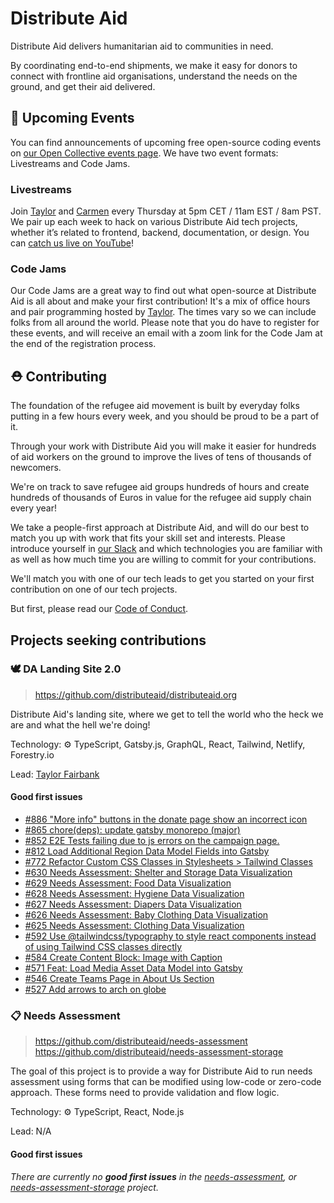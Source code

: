 # Distribute Aid

Distribute Aid delivers humanitarian aid to communities in need.

By coordinating end-to-end shipments, we make it easy for donors to connect with frontline aid organisations, understand the needs on the ground, and get their aid delivered.

## 📅 Upcoming Events

You can find announcements of upcoming free open-source coding events on [our Open Collective events page](https://opencollective.com/distribute-aid-usa/events). We have two event formats: Livestreams and Code Jams.

### Livestreams

Join [Taylor](https://twitter.com/borderless_dev) and [Carmen](https://twitter.com/hola_soy_milk) every Thursday at 5pm CET / 11am EST / 8am PST. We pair up each week to hack on various Distribute Aid tech projects, whether it’s related to frontend, backend, documentation, or design. You can [catch us live on YouTube](https://www.youtube.com/@distributeaid)!

### Code Jams

Our Code Jams are a great way to find out what open-source at Distribute Aid is all about and make your first contribution! It's a mix of office hours and pair programming hosted by [Taylor](https://twitter.com/borderless_dev). The times vary so we can include folks from all around the world. Please note that you do have to register for these events, and will receive an email with a zoom link for the Code Jam at the end of the registration process.

## ⛑️ Contributing

The foundation of the refugee aid movement is built by
everyday folks putting in a few hours every week, and you should be proud to be
a part of it.

Through your work with Distribute Aid you will make it easier for hundreds of
aid workers on the ground to improve the lives of tens of thousands of
newcomers.

We're on track to save
refugee aid groups hundreds of hours and create hundreds of thousands of Euros
in value for the refugee aid supply chain every year!

We take a people-first approach at Distribute Aid, and will do our best to match
you up with work that fits your skill set and interests. Please introduce
yourself in [our Slack](https://distributeaid.github.io/slack-invite-link/) and
which technologies you are familiar with as well as how much time you are
willing to commit for your contributions.

We'll match you with one of our tech leads to get you started on your first
contribution on one of our tech projects.

But first, please read our [Code of Conduct](https://github.com/distributeaid/.github/blob/saga/CODE_OF_CONDUCT.md).

## Projects seeking contributions

### 🕊️ DA Landing Site 2.0

> <https://github.com/distributeaid/distributeaid.org>

Distribute Aid's landing site, where we get to tell the world who the heck we are and what the hell we're doing!

Technology: ⚙ TypeScript, Gatsby.js, GraphQL, React, Tailwind, Netlify, Forestry.io

Lead: [Taylor Fairbank](https://github.com/jtfairbank)

#### Good first issues

<!-- embed-issues distributeaid.org -->
- [#886 "More info" buttons in the donate page show an incorrect icon](https://github.com/distributeaid/distributeaid.org/issues/886)
- [#865 chore(deps): update gatsby monorepo (major)](https://github.com/distributeaid/distributeaid.org/pull/865)
- [#852 E2E Tests failing due to js errors on the campaign page.](https://github.com/distributeaid/distributeaid.org/issues/852)
- [#812 Load Additional Region Data Model Fields into Gatsby ](https://github.com/distributeaid/distributeaid.org/issues/812)
- [#772 Refactor Custom CSS Classes in Stylesheets > Tailwind Classes](https://github.com/distributeaid/distributeaid.org/issues/772)
- [#630 Needs Assessment: Shelter and Storage Data Visualization](https://github.com/distributeaid/distributeaid.org/issues/630)
- [#629 Needs Assessment: Food Data Visualization](https://github.com/distributeaid/distributeaid.org/issues/629)
- [#628 Needs Assessment: Hygiene Data Visualization](https://github.com/distributeaid/distributeaid.org/issues/628)
- [#627 Needs Assessment: Diapers Data Visualization](https://github.com/distributeaid/distributeaid.org/issues/627)
- [#626 Needs Assessment: Baby Clothing Data Visualization](https://github.com/distributeaid/distributeaid.org/issues/626)
- [#625 Needs Assessment: Clothing Data Visualization](https://github.com/distributeaid/distributeaid.org/issues/625)
- [#592 Use @tailwindcss/typography to style react components instead of using Tailwind CSS classes directly](https://github.com/distributeaid/distributeaid.org/issues/592)
- [#584 Create Content Block: Image with Caption](https://github.com/distributeaid/distributeaid.org/issues/584)
- [#571 Feat: Load Media Asset Data Model into Gatsby](https://github.com/distributeaid/distributeaid.org/issues/571)
- [#546 Create Teams Page in About Us Section](https://github.com/distributeaid/distributeaid.org/issues/546)
- [#527 Add arrows to arch on globe](https://github.com/distributeaid/distributeaid.org/issues/527)
<!-- embed-issues-end -->

### 📋 Needs Assessment

> <https://github.com/distributeaid/needs-assessment>  
> <https://github.com/distributeaid/needs-assessment-storage>

The goal of this project is to provide a way for Distribute Aid to run needs assessment using forms that can be modified using low-code or zero-code approach. These forms need to provide validation and flow logic.

Technology: ⚙ TypeScript, React, Node.js

Lead: N/A

#### Good first issues

<!-- embed-issues needs-assessment,needs-assessment-storage -->
*There are currently no **good first issues** in the [needs-assessment](https://github.com/distributeaid/needs-assessment/issues?q=is%3Aissue+label%3A%22good+first+issue%22+is%3Aopen), or [needs-assessment-storage](https://github.com/distributeaid/needs-assessment-storage/issues?q=is%3Aissue+label%3A%22good+first+issue%22+is%3Aopen) project.*
<!-- embed-issues-end -->
